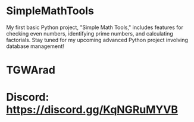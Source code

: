# SimpleMathTools
My first basic Python project, "Simple Math Tools," includes features for checking even numbers, identifying prime numbers, and calculating factorials. Stay tuned for my upcoming advanced Python project involving database management!

# TGWArad
# Discord: https://discord.gg/KqNGRuMYVB
